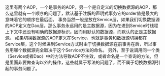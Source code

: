 这里有两个AOP，一个是事务的AOP，另一个是自定义的切换数据源的AOP，那么这里就有一个顺序的问题了，默认基于注解的声明式事务它的order值是最大的意味着它的顺序在最后面。
事务当然一般是放在Service层，如果我们切换数据源的AOP定义在Dao层，那么事务永远用的是主数据源，因为在进到Service时线程上下文中还没有明确的数据源标识，因而用默认的数据源，而默认的正是主数据源。
如果切换数据源的AOP定义在Service，也就是事务和数据源切换都在Service层，这个时候进到Service方式时由于切换数据源在前事务在后，所以事务用哪个数据源完全取决于这个Service方法的命名。
另外，至于说调用同一个类（Service或者Dao）中的方法导致AOP不生效，或者命名是一个查询的方法，但是里面非要做查询以外的操作，这些就属于写法的问题了，而不属于切换数据源引起的事务问题了。